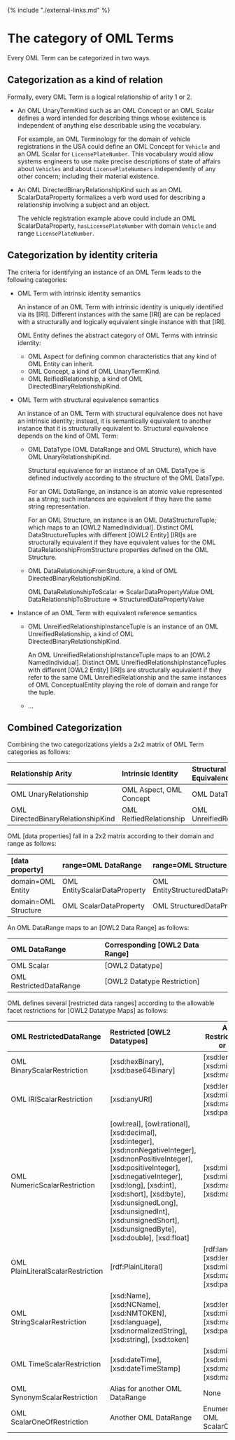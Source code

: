{% include "./external-links.md" %}

# The category of OML Terms

Every OML Term can be categorized in two ways.

## Categorization as a kind of relation

Formally, every OML Term is a logical relationship of arity 1 or 2.

- An OML UnaryTermKind such as an OML Concept or 
  an OML Scalar defines a word intended for describing things 
  whose existence is independent of anything else describable using the vocabulary.
  
  For example, an OML Terminology for the domain of vehicle registrations 
  in the USA could define an OML Concept for `Vehicle` and 
  an OML Scalar for `LicensePlateNumber`. This vocabulary would allow systems 
  engineers to use make precise descriptions of state of affairs about `Vehicles` and 
  about `LicensePlateNumbers` independently of any other concern; including their material 
  existence.
  
- An OML DirectedBinaryRelationshipKind such as an OML ScalarDataProperty formalizes a verb word used for describing
  a relationship involving a subject and an object.

  The vehicle registration example above could include an OML ScalarDataProperty, `hasLicensePlateNumber` 
  with domain `Vehicle` and range `LicensePlateNumber`. 

## Categorization by identity criteria

The criteria for identifying an instance of an OML Term leads to the following categories:

- OML Term with intrinsic identity semantics

  An instance of an OML Term with intrinsic identity is uniquely identified via its [IRI].
  Different instances with the same [IRI] are can be replaced with 
  a structurally and logically equivalent single instance with that [IRI].

  OML Entity defines the abstract category of OML Terms with intrinsic identity:
    - OML Aspect for defining common characteristics that any kind of OML Entity can inherit.
    - OML Concept, a kind of OML UnaryTermKind.
    - OML ReifiedRelationship, a kind of OML DirectedBinaryRelationshipKind.
  
- OML Term with structural equivalence semantics

  An instance of an OML Term with structural equivalence does not have an intrinsic identity; instead,
  it is semantically equivalent to another instance that it is structurally equivalent to.
  Structural equivalence depends on the kind of OML Term:
  
  - OML DataType (OML DataRange and OML Structure), which have OML UnaryRelationshipKind.
  
  	Structural equivalence for an instance of an OML DataType is defined inductively according to the structure of the OML DataType.
  	
  	For an OML DataRange, an instance is an atomic value represented as a string; such instances are equivalent if they have the same
  	string representation.
  	
  	For an OML Structure, an instance is an OML DataStructureTuple; which maps to an [OWL2 NamedIndividual]. 
  	Distinct OML DataStructureTuples with different [OWL2 Entity] [IRI]s are structurally equivalent if they have
  	equivalent values for the OML DataRelationshipFromStructure properties defined on the OML Structure.
  	 
  - OML DataRelationshipFromStructure, a kind of OML DirectedBinaryRelationshipKind.
  
    OML DataRelationshipToScalar => ScalarDataPropertyValue
    OML DataRelationshipToStructure => StructuredDataPropertyValue
  
- Instance of an OML Term with equivalent reference semantics
	 
  - OML UnreifiedRelationshipInstanceTuple is an instance of an OML UnreifiedRelationship, a kind of OML DirectedBinaryRelationshipKind.
  
  	An OML UnreifiedRelationshipInstanceTuple maps to an [OWL2 NamedIndividual]. 
  	Distinct OML UnreifiedRelationshipInstanceTuples with different [OWL2 Entity] [IRI]s are structurally equivalent if they
  	refer to the same OML UnreifiedRelationship and the same instances of OML ConceptualEntity playing the role of
  	domain and range for the tuple.

  - ... 
  
## Combined Categorization

Combining the two categorizations yields a 2x2 matrix of OML Term categories as follows:

|Relationship Arity            		 |Intrinsic Identity            |Structural Equivalence 	|
|:-----------------------------------|:-----------------------------|:--------------------------|
|OML UnaryRelationship         		 |OML Aspect, OML Concept       |OML DataType		   		|
|OML DirectedBinaryRelationshipKind  |OML ReifiedRelationship       |OML UnreifiedRelationship  |

OML [data properties] fall in a 2x2 matrix according to their domain and range as follows:

|[data property]    	|range=OML DataRange            |range=OML Structure                |
|:----------------------|:------------------------------|:----------------------------------|
|domain=OML Entity      |OML EntityScalarDataProperty   |OML EntityStructuredDataProperty   |
|domain=OML Structure   |OML ScalarDataProperty         |OML StructuredDataProperty         |

An OML DataRange maps to an [OWL2 Data Range] as follows:

|OML DataRange                  |Corresponding [OWL2 Data Range]    |
|:------------------------------|:----------------------------------|
|OML Scalar                     |[OWL2 Datatype]     				|
|OML RestrictedDataRange        |[OWL2 Datatype Restriction]        |

OML defines several [restricted data ranges] according to the allowable facet restrictions for [OWL2 Datatype Maps] as follows:

|OML RestrictedDataRange    		|Restricted [OWL2 Datatypes]            | Allowed Restriction Facets or Axioms       |
|:----------------------------------|:--------------------------------------|--------------------------------------------|
|OML BinaryScalarRestriction      	|[xsd:hexBinary], [xsd:base64Binary]    |[xsd:length], [xsd:minLength], [xsd:maxLength]|
|OML IRIScalarRestriction         	|[xsd:anyURI]                           |[xsd:length], [xsd:minLength], [xsd:maxLength], [xsd:pattern]|
|OML NumericScalarRestriction     	|[owl:real], [owl:rational], [xsd:decimal], [xsd:integer], [xsd:nonNegativeInteger], [xsd:nonPositiveInteger], [xsd:positiveInteger], [xsd:negativeInteger], [xsd:long], [xsd:int], [xsd:short], [xsd:byte], [xsd:unsignedLong], [xsd:unsignedInt], [xsd:unsignedShort], [xsd:unsignedByte], [xsd:double], [xsd:float] |[xsd:minExclusive], [xsd:minInclusive], [xsd:maxExclusive], [xsd:maxInclusive]|
|OML PlainLiteralScalarRestriction	|[rdf:PlainLiteral]                     |[rdf:langRange], [xsd:length], [xsd:minLength], [xsd:maxLength], [xsd:pattern]|
|OML StringScalarRestriction      	|[xsd:Name], [xsd:NCName], [xsd:NMTOKEN],[xsd:language], [xsd:normalizedString], [xsd:string], [xsd:token] |[xsd:length], [xsd:minLength], [xsd:maxLength], [xsd:pattern]|
|OML TimeScalarRestriction        	|[xsd:dateTime], [xsd:dateTimeStamp]    |[xsd:minExclusive], [xsd:minInclusive], [xsd:maxExclusive], [xsd:maxInclusive]|
|OML SynonymScalarRestriction    	|Alias for another OML DataRange      |None|
|OML ScalarOneOfRestriction       	|Another OML DataRange                |Enumeration of OML ScalarOneOfLiteral|



